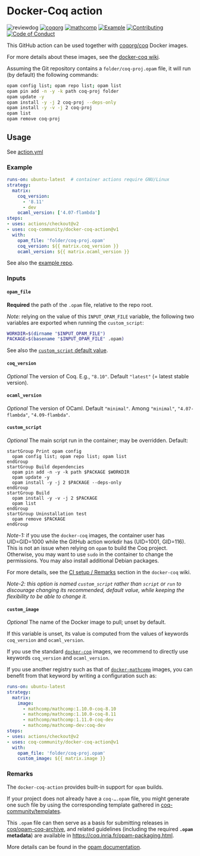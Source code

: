 # Docker-Coq action

![reviewdog][reviewdog-badge]
[![coqorg][coqorg-shield]][coqorg-link]
[![mathcomp][mathcomp-shield]][mathcomp-link]
[![Example][example-shield]][example-link]
[![Contributing][contributing-shield]][contributing-link]
[![Code of Conduct][conduct-shield]][conduct-link]

[reviewdog-badge]: https://github.com/coq-community/docker-coq-action/workflows/reviewdog/badge.svg?branch=master

[coqorg-shield]: https://img.shields.io/badge/depends%20on-coqorg%2Fcoq-blue.svg
[coqorg-link]: https://hub.docker.com/r/coqorg/coq

[mathcomp-shield]: https://img.shields.io/badge/see%20also-mathcomp%2Fmathcomp-blue.svg
[mathcomp-link]: https://hub.docker.com/r/mathcomp/mathcomp

[example-shield]: https://img.shields.io/badge/see%20also-example-brightgreen.svg
[example-link]: https://github.com/erikmd/docker-coq-github-action-demo

[contributing-shield]: https://img.shields.io/badge/contributions-welcome-%23f7931e.svg
[contributing-link]: https://github.com/coq-community/manifesto/blob/master/CONTRIBUTING.md

[conduct-shield]: https://img.shields.io/badge/%E2%9D%A4-code%20of%20conduct-%23f15a24.svg
[conduct-link]: https://github.com/coq-community/manifesto/blob/master/CODE_OF_CONDUCT.md

This GitHub action can be used together with
[coqorg/coq](https://hub.docker.com/r/coqorg/coq/) Docker images.

For more details about these images, see the
[docker-coq wiki](https://github.com/coq-community/docker-coq/wiki).

Assuming the Git repository contains a `folder/coq-proj.opam` file,
it will run (by default) the following commands:

```bash
opam config list; opam repo list; opam list
opam pin add -n -y -k path coq-proj folder
opam update -y
opam install -y -j 2 coq-proj --deps-only
opam install -y -v -j 2 coq-proj
opam list
opam remove coq-proj
```

## Usage

See [action.yml](./action.yml)

### Example

```yaml
runs-on: ubuntu-latest  # container actions require GNU/Linux
strategy:
  matrix:
    coq_version:
      - '8.11'
      - dev
    ocaml_version: ['4.07-flambda']
steps:
- uses: actions/checkout@v2
- uses: coq-community/docker-coq-action@v1
  with:
    opam_file: 'folder/coq-proj.opam'
    coq_version: ${{ matrix.coq_version }}
    ocaml_version: ${{ matrix.ocaml_version }}
```

See also the [example repo](https://github.com/erikmd/docker-coq-github-action-demo).

### Inputs

#### `opam_file`

**Required** the path of the `.opam` file, relative to the repo root.

*Note:* relying on the value of this `INPUT_OPAM_FILE` variable, the
following two variables are exported when running the `custom_script`:

```bash
WORKDIR=$(dirname "$INPUT_OPAM_FILE")
PACKAGE=$(basename "$INPUT_OPAM_FILE" .opam)
```

See also the
[`custom_script` default value](#custom_script).

#### `coq_version`

*Optional* The version of Coq. E.g., `"8.10"`. Default
`"latest"` (= latest stable version).

#### `ocaml_version`

*Optional* The version of OCaml. Default `"minimal"`.
Among `"minimal"`, `"4.07-flambda"`, `"4.09-flambda"`.

#### `custom_script`

*Optional* The main script run in the container; may be overridden. Default:

```
startGroup Print opam config
  opam config list; opam repo list; opam list
endGroup
startGroup Build dependencies
  opam pin add -n -y -k path $PACKAGE $WORKDIR
  opam update -y
  opam install -y -j 2 $PACKAGE --deps-only
endGroup
startGroup Build
  opam install -y -v -j 2 $PACKAGE
  opam list
endGroup
startGroup Uninstallation test
  opam remove $PACKAGE
endGroup
```

*Note-1:* if you use the `docker-coq` images, the container user has
UID=GID=1000 while the GitHub action workdir has (UID=1001, GID=116).
This is not an issue when relying on `opam` to build the Coq project.
Otherwise, you may want to use `sudo` in the container to change the
permissions. You may also install additional Debian packages.

For more details, see the
[CI setup / Remarks](https://github.com/coq-community/docker-coq/wiki/CI-setup#remarks)
section in the `docker-coq` wiki.

*Note-2: this option is named `custom_script` rather than `script` or
`run` to discourage changing its recommended, default value, while
keeping the flexibility to be able to change it.*

#### `custom_image`

*Optional* The name of the Docker image to pull; unset by default.

If this variable is unset, its value is computed from the values of
keywords `coq_version` and `ocaml_version`.

If you use the standard
[`docker-coq`](https://github.com/coq-community/docker-coq) images, we
recommend to directly use keywords `coq_version` and `ocaml_version`.

If you use another registry such as that of
[`docker-mathcomp`](https://github.com/math-comp/docker-mathcomp)
images, you can benefit from that keyword by writing a configuration
such as:

```yaml
runs-on: ubuntu-latest
strategy:
  matrix:
    image:
      - mathcomp/mathcomp:1.10.0-coq-8.10
      - mathcomp/mathcomp:1.10.0-coq-8.11
      - mathcomp/mathcomp:1.11.0-coq-dev
      - mathcomp/mathcomp-dev:coq-dev
steps:
- uses: actions/checkout@v2
- uses: coq-community/docker-coq-action@v1
  with:
    opam_file: 'folder/coq-proj.opam'
    custom_image: ${{ matrix.image }}
```

### Remarks

The `docker-coq-action` provides built-in support for `opam` builds.

If your project does not already have a `coq-….opam` file, you might
generate one such file by using the corresponding template gathered in
[coq-community/templates](https://github.com/coq-community/templates#readme).

This `.opam` file can then serve as a basis for submitting releases in
[coq/opam-coq-archive](https://github.com/coq/opam-coq-archive), and
related guidelines (including the required **`.opam` metadata**) are
available in <https://coq.inria.fr/opam-packaging.html>.

More details can be found in the
[opam documentation](https://opam.ocaml.org/doc/Packaging.html#The-file-format-in-more-detail).
